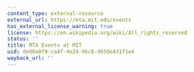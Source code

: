 ```yaml
---
content_type: external-resource
external_url: https://mta.mit.edu/events
has_external_license_warning: true
license: https://en.wikipedia.org/wiki/All_rights_reserved
status: ''
title: MTA Events at MIT
uid: de00a0f9-ca4f-4e24-9bc8-d65de431f1e4
wayback_url: ''
---
```

